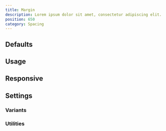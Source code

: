 ```yaml
---
title: Margin
description: Lorem ipsum dolor sit amet, consectetur adipiscing elit.
position: 650
category: Spacing
---
```


## Defaults

<TableGenerateTheme
  set="spacing"
  :negative="true"
  :rules="{
    'm': ['margin'],
    'mt': ['margin-top'],
    'mr': ['margin-right'],
    'mb': ['margin-bottom'],
    'ml': ['margin-left'],
    'mx': [
      'margin-left',
      'margin-right'
    ],
    'my': [
      'margin-top',
      'margin-bottom'
    ],
}"></TableGenerateTheme>

## Usage

## Responsive

## Settings

### Variants

### Utilities
